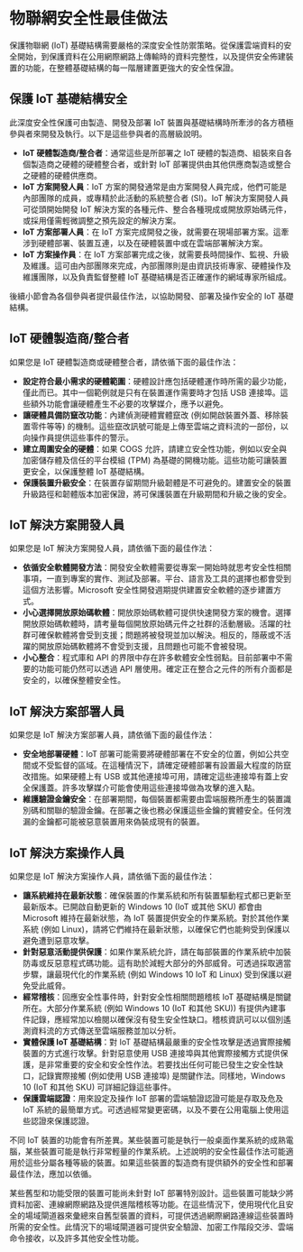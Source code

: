 # 物聯網安全性最佳做法

保護物聯網 (IoT) 基礎結構需要嚴格的深度安全性防禦策略。從保護雲端資料的安全開始，到保護資料在公用網際網路上傳輸時的資料完整性，以及提供安全佈建裝置的功能，在整體基礎結構的每一階層建置更強大的安全性保證。

## 保護 IoT 基礎結構安全
 
此深度安全性保護可由製造、開發及部署 IoT 裝置與基礎結構時所牽涉的各方積極參與者來開發及執行。以下是這些參與者的高層級說明。

- **IoT 硬體製造商/整合者**：通常這些是所部署之 IoT 硬體的製造商、組裝來自各個製造商之硬體的硬體整合者，或針對 IoT 部署提供由其他供應商製造或整合之硬體的硬體供應商。
- **IoT 方案開發人員**：IoT 方案的開發通常是由方案開發人員完成，他們可能是內部團隊的成員，或專精於此活動的系統整合者 (SI)。IoT 解決方案開發人員可從頭開始開發 IoT 解決方案的各種元件、整合各種現成或開放原始碼元件，或採用僅需輕微調整之預先設定的解決方案。
- **IoT 方案部署人員**：在 IoT 方案完成開發之後，就需要在現場部署方案。這牽涉到硬體部署、裝置互連，以及在硬體裝置中或在雲端部署解決方案。
- **IoT 方案操作員**：在 IoT 方案部署完成之後，就需要長時間操作、監視、升級及維護。這可由內部團隊來完成，內部團隊則是由資訊技術專家、硬體操作及維護團隊，以及負責監督整體 IoT 基礎結構是否正確運作的網域專家所組成。 

後續小節會為各個參與者提供最佳作法，以協助開發、部署及操作安全的 IoT 基礎結構。

## IoT 硬體製造商/整合者

如果您是 IoT 硬體製造商或硬體整合者，請依循下面的最佳作法：

- **設定符合最小需求的硬體範圍**：硬體設計應包括硬體運作時所需的最少功能，僅此而已。其中一個範例就是只有在裝置運作需要時才包括 USB 連接埠。這些額外功能會讓硬體產生不必要的攻擊媒介，應予以避免。 
- **讓硬體具備防竄改功能**：內建偵測硬體實體竄改 (例如開啟裝置外蓋、移除裝置零件等等) 的機制。這些竄改訊號可能是上傳至雲端之資料流的一部份，以向操作員提供這些事件的警示。 
- **建立周圍安全的硬體**：如果 COGS 允許，請建立安全性功能，例如以安全與加密儲存體及信任的平台模組 (TPM) 為基礎的開機功能。這些功能可讓裝置更安全，以保護整體 IoT 基礎結構。
- **保護裝置升級安全**：在裝置存留期間升級韌體是不可避免的。建置安全的裝置升級路徑和韌體版本加密保證，將可保護裝置在升級期間和升級之後的安全。

## IoT 解決方案開發人員

如果您是 IoT 解決方案開發人員，請依循下面的最佳作法：

- **依循安全軟體開發方法**：開發安全軟體需要從專案一開始時就思考安全性相關事項，一直到專案的實作、測試及部署。平台、語言及工具的選擇也都會受到這個方法影響。Microsoft 安全性開發週期提供建置安全軟體的逐步建置方式。
- **小心選擇開放原始碼軟體**：開放原始碼軟體可提供快速開發方案的機會。選擇開放原始碼軟體時，請考量每個開放原始碼元件之社群的活動層級。活躍的社群可確保軟體將會受到支援；問題將被發現並加以解決。相反的，隱蔽或不活躍的開放原始碼軟體將不會受到支援，且問題也可能不會被發現。
- **小心整合**：程式庫和 API 的界限中存在許多軟體安全性弱點。目前部署中不需要的功能可能仍然可以透過 API 層使用。確定正在整合之元件的所有介面都是安全的，以確保整體安全性。      

## IoT 解決方案部署人員

如果您是 IoT 解決方案部署人員，請依循下面的最佳作法：

- **安全地部署硬體**：IoT 部署可能需要將硬體部署在不安全的位置，例如公共空間或不受監督的區域。在這種情況下，請確定硬體部署有設置最大程度的防竄改措施。如果硬體上有 USB 或其他連接埠可用，請確定這些連接埠有蓋上安全保護蓋。許多攻擊媒介可能會使用這些連接埠做為攻擊的進入點。
- **維護驗證金鑰安全**：在部署期間，每個裝置都需要由雲端服務所產生的裝置識別碼和關聯的驗證金鑰。在部署之後也務必保護這些金鑰的實體安全。任何洩漏的金鑰都可能被惡意裝置用來偽裝成現有的裝置。

## IoT 解決方案操作人員

如果您是 IoT 解決方案操作人員，請依循下面的最佳作法：

- **讓系統維持在最新狀態**：確保裝置的作業系統和所有裝置驅動程式都已更新至最新版本。已開啟自動更新的 Windows 10 (IoT 或其他 SKU) 都會由 Microsoft 維持在最新狀態，為 IoT 裝置提供安全的作業系統。對於其他作業系統 (例如 Linux)，請將它們維持在最新狀態，以確保它們也能夠受到保護以避免遭到惡意攻擊。 
- **針對惡意活動提供保護**：如果作業系統允許，請在每部裝置的作業系統中加裝防毒或反惡意程式碼功能。這有助於減輕大部分的外部威脅。可透過採取適當步驟，讓最現代化的作業系統 (例如 Windows 10 IoT 和 Linux) 受到保護以避免受此威脅。 
- **經常稽核**：回應安全性事件時，針對安全性相關問題稽核 IoT 基礎結構是關鍵所在。大部分作業系統 (例如 Windows 10 (IoT 和其他 SKU)) 有提供內建事件記錄，應經常加以檢閱以確保沒有發生安全性缺口。稽核資訊可以以個別遙測資料流的方式傳送至雲端服務並加以分析。
- **實體保護 IoT 基礎結構**：對 IoT 基礎結構最嚴重的安全性攻擊是透過實際接觸裝置的方式進行攻擊。針對惡意使用 USB 連接埠與其他實際接觸方式提供保護，是非常重要的安全和安全性作法。若要找出任何可能已發生之安全性缺口，記錄實際接觸 (例如使用 USB 連接埠) 是關鍵作法。同樣地，Windows 10 (IoT 和其他 SKU) 可詳細記錄這些事件。
- **保護雲端認證**：用來設定及操作 IoT 部署的雲端驗證認證可能是存取及危及 IoT 系統的最簡單方式。可透過經常變更密碼，以及不要在公用電腦上使用這些認證來保護認證。 

不同 IoT 裝置的功能會有所差異。某些裝置可能是執行一般桌面作業系統的成熟電腦，某些裝置可能是執行非常輕量的作業系統。上述說明的安全性最佳作法可能適用於這些分屬各種等級的裝置。如果這些裝置的製造商有提供額外的安全性和部署最佳作法，應加以依循。

某些舊型和功能受限的裝置可能尚未針對 IoT 部署特別設計。這些裝置可能缺少將資料加密、連線網際網路及提供進階稽核等功能。在這些情況下，使用現代化且安全的場域閘道器來彙總來自舊型裝置的資料，可提供透過網際網路連線這些裝置時所需的安全性。此情況下的場域閘道器可提供安全驗證、加密工作階段交涉、雲端命令接收，以及許多其他安全性功能。

